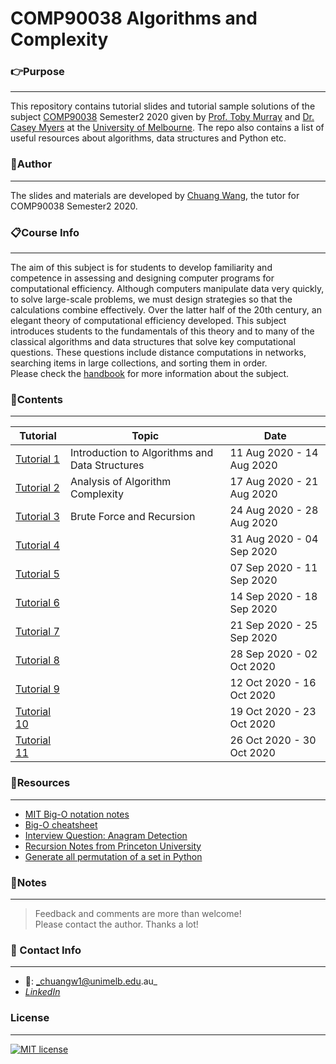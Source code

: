 # COMP90038 Algorithms and Complexity

### **:point_right:Purpose**
---
This repository contains tutorial slides and tutorial sample solutions of the subject [COMP90038](https://handbook.unimelb.edu.au/2020/subjects/comp90038) Semester2 2020 given by [Prof. Toby Murray](https://people.eng.unimelb.edu.au/tobym/) and [Dr. Casey Myers](https://findanexpert.unimelb.edu.au/profile/861123-casey-myers) at the [University of Melbourne](https://www.unimelb.edu.au/). The repo also contains a list of useful resources about algorithms, data structures and Python etc.

### **:running:Author**
---
The slides and materials are developed by [Chuang Wang](https://www.linkedin.com/in/chuangw/), the tutor for COMP90038 Semester2 2020.

### **:clipboard:Course Info**
---
The aim of this subject is for students to develop familiarity and competence in assessing and designing computer programs for computational efficiency. Although computers manipulate data very quickly, to solve large-scale problems, we must design strategies so that the calculations combine effectively. Over the latter half of the 20th century, an elegant theory of computational efficiency developed. This subject introduces students to the fundamentals of this theory and to many of the classical algorithms and data structures that solve key computational questions. These questions include distance computations in networks, searching items in large collections, and sorting them in order.  
Please check the [handbook](https://handbook.unimelb.edu.au/2020/subjects/comp90038) for more information about the subject.

### **:bookmark_tabs:Contents**
---

| Tutorial        | Topic | Date |
| --------------- | ----- | ---- |
| [Tutorial 1](https://github.com/chuangw46/COMP90038_Algorithms/blob/master/Tutorial1_Introduction_to_algorithms_and_data_structures.pdf)  |Introduction to Algorithms and Data Structures| 11 Aug 2020 - 14 Aug 2020
| [Tutorial 2](https://github.com/chuangw46/COMP90038_Algorithms/blob/master/Tutorial2_Analysis_of_Algorithm_Complexity.pdf)  |   Analysis of Algorithm Complexity    | 17 Aug 2020 - 21 Aug 2020
| [Tutorial 3](https://github.com/chuangw46/COMP90038_Algorithms/blob/master/Tutorial3_Brute_Force_and_Recursion.pdf)  |  Brute Force and Recursion     | 24 Aug 2020 - 28 Aug 2020
| [Tutorial 4]()  |       | 31 Aug 2020 - 04 Sep 2020
| [Tutorial 5]()  |       | 07 Sep 2020 - 11 Sep 2020
| [Tutorial 6]()  |       | 14 Sep 2020 - 18 Sep 2020
| [Tutorial 7]()  |       | 21 Sep 2020 - 25 Sep 2020
| [Tutorial 8]()  |       | 28 Sep 2020 - 02 Oct 2020
| [Tutorial 9]()  |       | 12 Oct 2020 - 16 Oct 2020
| [Tutorial 10]() |       | 19 Oct 2020 - 23 Oct 2020
| [Tutorial 11]() |       | 26 Oct 2020 - 30 Oct 2020

### **:file_folder:Resources**
---
- [MIT Big-O notation notes](https://web.mit.edu/16.070/www/lecture/big_o.pdf)
- [Big-O cheatsheet](https://www.bigocheatsheet.com/)
- [Interview Question: Anagram Detection](https://web.stanford.edu/class/cs9/sample_probs/Anagrams.pdf)
- [Recursion Notes from Princeton University](https://introcs.cs.princeton.edu/java/23recursion/#:~:text=The%20base%20case%20returns%20a,part%20of%20a%20recursive%20function.)
- [Generate all permutation of a set in Python](https://www.geeksforgeeks.org/generate-all-the-permutation-of-a-list-in-python/)

### **:page_facing_up:Notes**
---
>Feedback and comments are more than welcome!\
>Please contact the author. Thanks a lot!


### **:email: Contact Info**
---
- :e-mail:: _chuangw1@unimelb.edu.au_
- [_LinkedIn_](https://www.linkedin.com/in/chuangw)

### **License**
---
[![MIT license](https://img.shields.io/badge/License-MIT-blue.svg)](https://github.com/chuangw46/COMP90038_Algorithms/blob/master/LICENSE)
